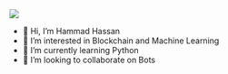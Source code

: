 <img align="center" src="https://github-readme-stats.vercel.app/api/top-langs/?username=hamadhassan3&theme=Hacker" />

- 👋 Hi, I’m Hammad Hassan
- 👀 I’m interested in Blockchain and Machine Learning
- 🌱 I’m currently learning Python
- 💞️ I’m looking to collaborate on Bots



